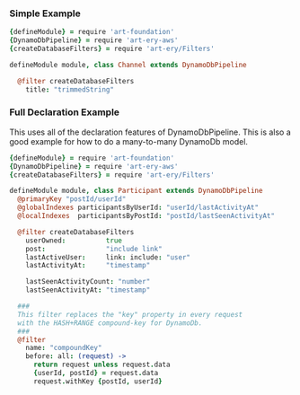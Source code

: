 ### Simple Example

```coffeescript
{defineModule} = require 'art-foundation'
{DynamoDbPipeline} = require 'art-ery-aws'
{createDatabaseFilters} = require 'art-ery/Filters'

defineModule module, class Channel extends DynamoDbPipeline

  @filter createDatabaseFilters
    title: "trimmedString"
```

### Full Declaration Example

This uses all of the declaration features of DynamoDbPipeline. This is also a good example for how to do a many-to-many DynamoDb model.

```coffeescript
{defineModule} = require 'art-foundation'
{DynamoDbPipeline} = require 'art-ery-aws'
{createDatabaseFilters} = require 'art-ery/Filters'

defineModule module, class Participant extends DynamoDbPipeline
  @primaryKey "postId/userId"
  @globalIndexes participantsByUserId: "userId/lastActivityAt"
  @localIndexes  participantsByPostId: "postId/lastSeenActivityAt"

  @filter createDatabaseFilters
    userOwned:          true
    post:               "include link"
    lastActiveUser:     link: include: "user"
    lastActivityAt:     "timestamp"

    lastSeenActivityCount: "number"
    lastSeenActivityAt: "timestamp"

  ###
  This filter replaces the "key" property in every request
  with the HASH+RANGE compound-key for DynamoDb.
  ###
  @filter
    name: "compoundKey"
    before: all: (request) ->
      return request unless request.data
      {userId, postId} = request.data
      request.withKey {postId, userId}

```